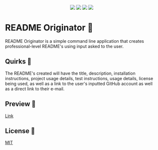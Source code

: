 <p align="center">
    <img src="https://img.shields.io/badge/Javascript-yellow" />
    <img src="https://img.shields.io/badge/Inquirer-blue"  />
    <img src="https://img.shields.io/badge/Command%20Line-orange" />
    <img src="https://img.shields.io/badge/Node%20JS-purple" >
</p>

# README Originator 🤖

README Originator is a simple command line application that creates professional-level README's using input asked to the user.

## Quirks 🎯

The README's created will have the title, description, installation instructions, project usage details, test instructions, usage details, license being used, as well as a link to the user's inputted GitHub account as well as a direct link to their e-mail.


## Preview 👀
[Link](https://github.com/evalecillos/readme-originator)




## License 📓
[MIT](https://choosealicense.com/licenses/mit/)